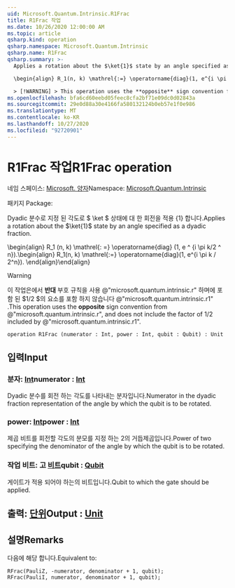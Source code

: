 ```yaml
---
uid: Microsoft.Quantum.Intrinsic.R1Frac
title: R1Frac 작업
ms.date: 10/26/2020 12:00:00 AM
ms.topic: article
qsharp.kind: operation
qsharp.namespace: Microsoft.Quantum.Intrinsic
qsharp.name: R1Frac
qsharp.summary: >-
  Applies a rotation about the $\ket{1}$ state by an angle specified as a dyadic fraction.

  \begin{align} R_1(n, k) \mathrel{:=} \operatorname{diag}(1, e^{i \pi k / 2^n}). \end{align}

  > [!WARNING] > This operation uses the **opposite** sign convention from > @"microsoft.quantum.intrinsic.r", and does not include the > factor of $1/ 2$ included by @"microsoft.quantum.intrinsic.r1".
ms.openlocfilehash: bfa6cd60eebd05feec8cfa2bf71e09dc0d02843a
ms.sourcegitcommit: 29e0d88a30e4166fa580132124b0eb57e1f0e986
ms.translationtype: MT
ms.contentlocale: ko-KR
ms.lasthandoff: 10/27/2020
ms.locfileid: "92720901"
---
```

# <a name="r1frac-operation"></a><span data-ttu-id="e578c-102">R1Frac 작업</span><span class="sxs-lookup"><span data-stu-id="e578c-102">R1Frac operation</span></span>

<span data-ttu-id="e578c-103">네임 스페이스: [Microsoft. 양자](xref:Microsoft.Quantum.Intrinsic)</span><span class="sxs-lookup"><span data-stu-id="e578c-103">Namespace: [Microsoft.Quantum.Intrinsic](xref:Microsoft.Quantum.Intrinsic)</span></span>

<span data-ttu-id="e578c-104">패키지 [](https://nuget.org/packages/)</span><span class="sxs-lookup"><span data-stu-id="e578c-104">Package: [](https://nuget.org/packages/)</span></span>


<span data-ttu-id="e578c-105">Dyadic 분수로 지정 된 각도로 $ \ket $ 상태에 대 한 회전을 적용 {1} 합니다.</span><span class="sxs-lookup"><span data-stu-id="e578c-105">Applies a rotation about the $\ket{1}$ state by an angle specified as a dyadic fraction.</span></span>

<span data-ttu-id="e578c-106">\begin{align} R_1 (n, k) \mathrel{: =} \operatorname{diag} (1, e ^ {i \pi k/2 ^ n}).</span><span class="sxs-lookup"><span data-stu-id="e578c-106">\begin{align} R_1(n, k) \mathrel{:=} \operatorname{diag}(1, e^{i \pi k / 2^n}).</span></span>
<span data-ttu-id="e578c-107">\end{align}</span><span class="sxs-lookup"><span data-stu-id="e578c-107">\end{align}</span></span>

> [!WARNING]
> <span data-ttu-id="e578c-108">이 작업은에서 **반대** 부호 규칙을 사용 @"microsoft.quantum.intrinsic.r" 하며에 포함 된 $1/2 $의 요소를 포함 하지 않습니다 @"microsoft.quantum.intrinsic.r1" .</span><span class="sxs-lookup"><span data-stu-id="e578c-108">This operation uses the **opposite** sign convention from @"microsoft.quantum.intrinsic.r", and does not include the factor of $1/ 2$ included by @"microsoft.quantum.intrinsic.r1".</span></span>

```qsharp
operation R1Frac (numerator : Int, power : Int, qubit : Qubit) : Unit
```


## <a name="input"></a><span data-ttu-id="e578c-109">입력</span><span class="sxs-lookup"><span data-stu-id="e578c-109">Input</span></span>

### <a name="numerator--int"></a><span data-ttu-id="e578c-110">분자: [Int](xref:microsoft.quantum.lang-ref.int)</span><span class="sxs-lookup"><span data-stu-id="e578c-110">numerator : [Int](xref:microsoft.quantum.lang-ref.int)</span></span>

<span data-ttu-id="e578c-111">Dyadic 분수를 회전 하는 각도를 나타내는 분자입니다.</span><span class="sxs-lookup"><span data-stu-id="e578c-111">Numerator in the dyadic fraction representation of the angle by which the qubit is to be rotated.</span></span>


### <a name="power--int"></a><span data-ttu-id="e578c-112">power: [Int](xref:microsoft.quantum.lang-ref.int)</span><span class="sxs-lookup"><span data-stu-id="e578c-112">power : [Int](xref:microsoft.quantum.lang-ref.int)</span></span>

<span data-ttu-id="e578c-113">제곱 비트를 회전할 각도의 분모를 지정 하는 2의 거듭제곱입니다.</span><span class="sxs-lookup"><span data-stu-id="e578c-113">Power of two specifying the denominator of the angle by which the qubit is to be rotated.</span></span>


### <a name="qubit--qubit"></a><span data-ttu-id="e578c-114">작업 비트: 고 [비트](xref:microsoft.quantum.lang-ref.qubit)</span><span class="sxs-lookup"><span data-stu-id="e578c-114">qubit : [Qubit](xref:microsoft.quantum.lang-ref.qubit)</span></span>

<span data-ttu-id="e578c-115">게이트가 적용 되어야 하는의 비트입니다.</span><span class="sxs-lookup"><span data-stu-id="e578c-115">Qubit to which the gate should be applied.</span></span>



## <a name="output--unit"></a><span data-ttu-id="e578c-116">출력: [단위](xref:microsoft.quantum.lang-ref.unit)</span><span class="sxs-lookup"><span data-stu-id="e578c-116">Output : [Unit](xref:microsoft.quantum.lang-ref.unit)</span></span>



## <a name="remarks"></a><span data-ttu-id="e578c-117">설명</span><span class="sxs-lookup"><span data-stu-id="e578c-117">Remarks</span></span>

<span data-ttu-id="e578c-118">다음에 해당 합니다.</span><span class="sxs-lookup"><span data-stu-id="e578c-118">Equivalent to:</span></span>

```qsharp
RFrac(PauliZ, -numerator, denominator + 1, qubit);
RFrac(PauliI, numerator, denominator + 1, qubit);
```